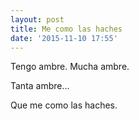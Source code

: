 ```yaml
---
layout: post
title: Me como las haches
date: '2015-11-10 17:55'
---
```


Tengo ambre. Mucha ambre.

Tanta ambre...

Que me como las haches.
